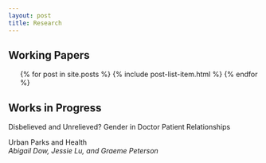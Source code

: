 ```yaml
---
layout: post
title: Research
---
```


<h2>Working Papers</h2>

<ul class="post-list">
  {% for post in site.posts %}
    {% include post-list-item.html %}
  {% endfor %}
</ul>

<h2>Works in Progress</h2>

Disbelieved and Unrelieved? Gender in Doctor Patient Relationships

Urban Parks and Health <br> <em>Abigail Dow, Jessie Lu, and Graeme Peterson</em>


